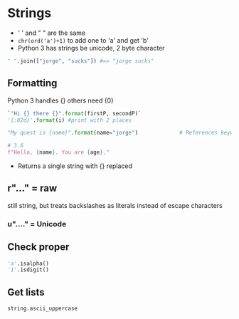 # Strings

- ' ' and " " are the same
- `chr(ord('a')+1)` to add one to 'a' and get 'b'
- Python 3 has strings be unicode, 2 byte character

```python
" ".join(["jorge", "sucks"]) #=> "jorge sucks"
```

## Formatting

Python 3 handles {} others need {0}

```python
`"Hi {} there {}".format(firstP, secondP)`
'{:02d}'.format(i) #print with 2 places

"My quest is {name}".format(name="jorge")             # References keyword argument 'name'

# 3.6
f"Hello, {name}. You are {age}."
```

- Returns a single string with {} replaced

## r"..." = raw
still string, but treats backslashes as literals instead of escape characters

### u"...." = Unicode

## Check proper

```python
'a'.isalpha()
'1'.isdigit()
```

## Get lists

```
string.ascii_uppercase
```